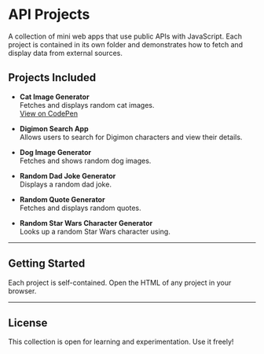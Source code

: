 # API Projects

A collection of mini web apps that use public APIs with JavaScript. Each project is contained in its own folder and demonstrates how to fetch and display data from external sources.

## Projects Included

- **Cat Image Generator**  
  Fetches and displays random cat images.  
  [View on CodePen](https://codepen.io/Work-Reinis/pen/empvNea)

- **Digimon Search App**  
  Allows users to search for Digimon characters and view their details.

- **Dog Image Generator**  
  Fetches and shows random dog images.

- **Random Dad Joke Generator**  
  Displays a random dad joke.

- **Random Quote Generator**  
  Fetches and displays random quotes.

- **Random Star Wars Character Generator**  
  Looks up a random Star Wars character using.

---

## Getting Started

Each project is self-contained. Open the HTML of any project in your browser.

---

## License

This collection is open for learning and experimentation. Use it freely!
